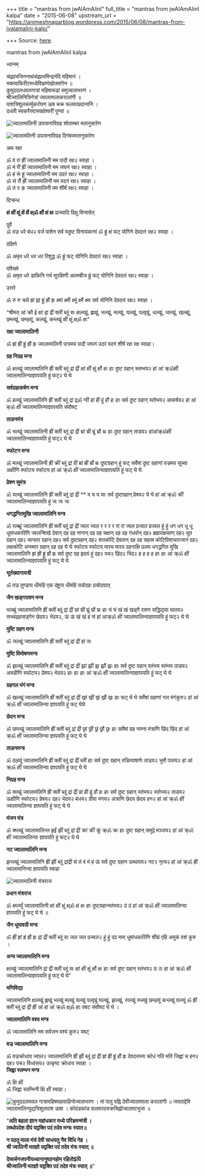 +++
title = "mantras from jwAlAmAlinI"
full_title = "mantras from jwAlAmAlinI kalpa"
date = "2015-06-08"
upstream_url = "https://animeshnagarblog.wordpress.com/2015/06/08/mantras-from-jvalamalini-kalp/"

+++
Source: [here](https://animeshnagarblog.wordpress.com/2015/06/08/mantras-from-jvalamalini-kalp/).

mantras from jwAlAmAlinI kalpa

ध्यानम्

चंद्रप्रभजिननाथंचंद्रप्रभमिन्द्रनंदि महिमानं ।  
भक्त्याकिरीटमध्येविभ्राणंखोतमांगेन ॥  
कुमुददलधवलगात्रां महिषारूढां समुज्वलाभरणं ।  
श्रीज्वालिनित्रिनेत्रां ज्वालामालाकरालांगी ॥  
पाशत्रिशूलकार्मुकरोपण ऊष चक्र फलवरप्रदानानि ।  
दधंती स्वकरैरष्टमयक्षेश्वरीं पुण्यां ॥

![ज्वालामालिनी उपासनाविग्रह श्वेताम्बर
मतानुसारेण](https://animeshnagarblog.files.wordpress.com/2015/06/wpid-img_20150609_015242.jpg?w=700 "IMG_20150609_015242.JPG")

![ज्वालामलिनी उपासनाविग्रह
दिगंबरमतानुसारेण](https://animeshnagarblog.files.wordpress.com/2015/06/wpid-img_20150609_015218.jpg?w=700 "IMG_20150609_015218.JPG")

अथ रक्षा

ॐ वं रां ह्रीं ज्वालामालिनी मम पादौ रक्ष२ स्वाहा ।  
ॐ मं रीं ह्रीं ज्वालामालिनी मम जघनं रक्ष२ स्वाहा ।  
ॐ हं रूं ह्रूं ज्वालामालिनी मम उदरं रक्ष२ स्वाहा ।  
ॐ सं रौं ह्रौं ज्वालामालिनी मम वदनं रक्ष२ स्वाहा ।  
ॐ तं रः ह्रः ज्वालामालिनी मम शीर्षं रक्ष२ स्वाहा ।

दिग्बन्ध

**क्षं क्षीं क्षूं क्षें क्षैं क्ष्ॐ क्षौं क्षं क्षः** प्राच्यादि दिक्षु
विन्यसेत्

पूर्वे  
ॐ वज्र धरे बंध२ वर्ज पाशेन सर्व मदुष्ट विनायकानां ॐ ह्रूं क्षं फट्
योगिने देवदत्तं रक्ष२ स्वाहा ।

दक्षिणे

ॐ अमृत धरे धर धर रिशुद्ध ॐ ह्रूं फट् योगिनि देवदत्तं रक्ष२ स्वाहा ।

पश्चिमे  
ॐ अमृत धरे डाकिनि गर्भ सुरक्षिणी आत्मबीज ह्रूं फट् योगिनि देवदत्तं रक्ष२
स्वाहा ।

उत्तरे

ॐ रु रु चले ह्रां ह्नां ह्रूं ह्रौं ह्रः क्ष्मां क्ष्मीं क्ष्मूं क्ष्मैं
क्ष्मः सर्व योगिनि देवदत्तं रक्ष२ स्वाहा ।

“श्रीमत् आं क्रौ ई क्षां द्रां द्रीं क्लीं ब्लूं सः क्षल्व्व्य्रूं,
ह्लव्य्रूं, भल्व्य्रूं, मल्व्य्रूं, यल्व्य्रूं, पल्वृय्रूं, धल्व्य्रूं,
जल्व्य्रूं, खल्ब्य्रूं, छम्ल्व्य्रूं, छम्ल्व्र्यूं, कल्व्य्रूं,
कम्ल्व्य्रूं क्षीं क्षूं क्ष्ॐ क्षः”

**रक्षा ज्वालामालिनी**

ॐ ह्रां ह्रीं ह्रूं ह्रौं ह्रः ज्वालामालिनी पात्रस्य पादौ जघनं उदरं वदनं
शीर्षं रक्ष रक्ष स्वाहा।

**ग्रह निग्रह मन्त्र**

ॐ क्षल्व्य्रूं ज्वालामालिनि ह्रीं क्लीं ब्लूं द्रां द्रीं क्षां क्षीं
क्षूं क्षौं क्षः हाः दुष्ट ग्रहान् स्तम्भय२ हां आं क्र्ॐक्षीं
ज्वालामालिन्याज्ञापयति हुं फट्२ घे घे

**सर्वग्रहाकर्षण मन्त्र**

ॐ हल्व्य्रूं ज्वालामालिनि ह्रीं क्लीं ब्लूं द्रां द्र्ॐ ग्वीं हां हीं
हूं हौं हः हाः सर्व दुष्ट ग्रहान् स्तोभय२ आकर्षय२ हां आं क्ॐ क्षीं
ज्वालामालिन्याज्ञापयति संवौषट्

**ताडनमंत्र**

ॐ भल्व्य्रूं ज्वालामालिनी ह्रीं क्लीं ब्लूं द्रां द्रीं भ्रां भ्रीं
भ्रूं भ्रौं भ्रः हाः दुष्ट ग्रहान् ताडय२ हांआंक्र्ॐक्षीं
ज्वालामालिन्याज्ञापयति हुं फट्२ घे घे

**स्फोटन मन्त्र**

ॐ मल्व्य्रूं ज्वालामालिनी ह्रीं क्रीं ब्लूं द्रां ग्रीं म्रां म्रीं
म्रौं म्रः दुष्टग्रहान् हूं फट् सर्वेषां दुष्ट ग्रहाणां वज्रमय सूच्या
अक्षीणि स्फोटय स्फोटय हां आं क्र्ॐ क्षीं ज्वालामालिन्याज्ञापयति हुं फट्
घे घे

**प्रेषण सुमंत्र**

ॐ यल्व्य्रूं ज्वालामालिनि ह्रीं क्लीं ब्लूं द्रां द्रीं \*\* य य य याः
सर्व दुष्टग्रहान् प्रेषय२ घे घे हां आं क्र्ॐ क्रीं
ज्वालामालिन्याज्ञापयति हुं जः जः जः

**धगद्धगितमुखि ज्वालामालिनि मन्त्र**

ॐ रल्ब्थ्रूं ज्वालामालिनि ह्रीं क्लीं ब्लूं द्रां द्रीं ज्वल ज्वल र र र
र रां रां ज्वल प्रज्वल प्रज्वल हुं हुं धग धग धू धू धूमांधकारिणि
ज्वलन्शिखे देवान् दह दह नागान् दह दह यक्षान् दह दह गंधर्वान् दह२
ब्रह्मराक्षसाण् दह२ भूत ग्रहान् दह२ व्यनतर ग्रहान् दह२ सर्व दुष्टग्रहान्
दह२ शतकोटि देवतान् दह दह सहस्र कोटिपिशाचराजानं दह२ लक्षकोटि अप्स्मार
ग्रहान् दह दह घे घे स्फोटय स्फोटय मारय मारय दहनाक्षि प्रलय धगद्धगित मुखि
ज्वालामालिनि ह्रां ह्रीं ह्रूं ह्रौं ह्रः सर्व दुष्ट ग्रह हृदयं हुं दह२
पच२ छिंद२ भिंद२ ह ह ह ह हाः हाः आं क्र्ॐ क्षीं ज्वालामालिन्याज्ञापयति
हुं फट् घे घे

**भूर्तख्यागायत्री**

ॐ वज्र तुण्डाय धीमहि एक दंष्ट्राय धीमहि तन्नोदहः प्रचोदयात्

**जैन खड्गरावण मन्त्र**

भल्ब्य्रूं ज्वालामालिनि ह्रीं क्लीं ब्लूं द्रां द्रीं घ्रां घ्रीं घ्रूं
घ्रौं घ्रः हाः घं घं खं खं खड्गै रावण सद्धिद्यया घातय२ सच्चंद्रहासड्गेन
छेदय२ भेदय२, ऊं ऊं खं खं हं सं हां आक्र्ॐ क्षीं ज्वालामालिन्याज्ञापयति
हुं फट्२ घे घे

**मुष्टि ग्रहण मन्त्र**

ॐ जल्व्य्रूं ज्वालामालिनि ह्रीं क्लीं ब्लूं द्रां द्रीं हां जः

**मुष्टि विमोषणमन्त्र**

ॐ झल्व्य्रूं ज्वालामालिनि ह्रीं क्लीं ब्लूं द्रां द्रीं झ्रां झ्रीं झ्र
झ्रौं झ्रः हाः सर्व दुष्ट ग्रहान् स्तंभय स्तंभय ताडय२ अक्डीणि स्फोटय२
प्रेषय२ भेदय२ हाः हाः हाः आं क्र्ॐ क्षीं ज्वालामालिन्याज्ञापयति हुं फट्
घे घे

**ग्रहगल भंगं मन्त्र**

ॐ खल्व्य्रूं ज्वालामालिनि ह्रीं क्लीं ब्लूं द्रां द्रीं ख्रां ख्रीं ख्रं
ख्रौं ख्रः हाः फट् घे घे सर्वेषां ग्रहाणां गल मंगंकुरु२ हां आं क्र्ॐ
क्षीं ज्वालामालिन्या ज्ञापयति हुं फट् घेघे

**छेदन मन्त्र**

ॐ छम्ल्व्य्रूं ज्वालामालिनि ह्रीं क्लीं ब्लूं द्रां द्रीं छ्रां छ्रीं
छ्रं छ्रौं छ्रः हाः सर्वेषां ग्रह नाम्ना मंत्राणि छिंद छिंद हां आं क्र्ॐ
क्षीं ज्वालामालिन्या ज्ञापयति हुं फट् घे घे

**ताडनमन्त्र**

ॐ ठल्व्र्यूं ज्वालामालिनि ह्रीं क्लीं ब्लूं द्रां द्रीं ब्लीं हाः सर्व
दुष्ट ग्रहान् तडित्पाषाणेः ताडय२ भूमौ पातय२ हां आं क्र्ॐ क्षीं
ज्वालामालिन्या ज्ञापयति हुं फट् घे घे

**निग्रह मन्त्र**

ॐ क्ल्व्य्रूं ज्वालामलिनि ह्रीं क्लीं ब्लूं द्रां द्रीं व्रां व्रीं
व्रूं व्रौं व्रः हाः सर्व दुष्ट ग्रहान् स्तंभय२ स्तोभय२ ताडय२ ऊक्षीणि
स्फोटय२ प्रेषय२ दह२ भेदय२ बंधय२ ग्रीवा भंगय२ अंत्राणि छेदय छेदय हन२ हां
आं क्र्ॐ क्षीं ज्वालामालिन्या ज्ञापयति हुं फट् घे घे

**मंजन मंत्र**

ॐ क्म्ल्व्य्रूं ज्वालामालिन्ल हृईं झीं ब्लूं द्रां द्रीं क्रां क्रीं
क्रूं क्र्ॐ क्रः हाः दुष्ट ग्रहान् समुद्रे मञ्जय२ हां आं क्र्ॐ क्षीं
ज्वालामालिन्या ज्ञापयति हुं फट्२ घे घे

**नट ज्वालामालिनि मन्त्र**

झभ्ल्व्य्रूं ज्वालामालिनि ह्रीं झीं ब्लूं द्रांद्रीं सं तं वं मं हं ऊं
सर्व दुष्ट ग्रहान उत्थापय२ नट२ नृत्य२ हां आं क्र्ॐ ह्रीं ज्वालामानिन्या
ज्ञापयति स्वाहा

![ज्वालामालिनी
यंत्रराज](https://animeshnagarblog.files.wordpress.com/2015/06/wpid-img_20150609_015122.jpg?w=700 "IMG_20150609_015122.JPG")

**प्रधान मंत्रराज**

ॐ र्क्ष्म्ल्व्युं ज्वालामालिनी क्षां क्षीं क्षूं क्ष्ॐ क्षं क्षः हाः
दुष्टग्रहान्स्तंभय२ ठं ठं हां आं क्र्ॐ क्षीं ज्वालामालिन्या ज्ञापयति हुं
फट् घे घे ॥

**जैन धूमावती मन्त्र**

ॐ ह्रीं ह्रां ह्रं ह्रौं ह्रः द्रां द्रीं क्लीं ब्लूं सः जल जल प्रज्वल२
हुं हुं दद माम् धूमांधकारिणि शीघ्रं एहि अमुकं वशं कुरु ।

**अन्य ज्वालामालिनि मन्त्र**

क्षल्व्य्रुं ज्वालामालिनि द्रां द्रीं क्लीं ब्लूं सः क्षां क्षीं क्षूं
क्षौं क्षः हाः सर्व दुष्ट ग्रहान् स्तंभय२ ठः ठः हा आं क्र्ॐ क्षीं
ज्वालामालिन्याज्ञापयति हुं फट् घे घे”

**मणिविद्या**

ज्वालामालिनि क्षल्व्व्य्रूं ह्लव्य्रूं भल्व्य्रूं मल्व्य्रूं यल्व्य्रूं
पल्वृय्रूं घल्व्य्रूं, झल्व्य्रूं, रव्ल्व्य्रूं रम्ल्व्य्रुं
छम्ल्व्र्यूं कभ्ल्व्य्रूं वल्व्यूं ॐ ह्रीं क्लीं ब्लूं द्रां द्रीं
ह्रीं आं हां आं क्र्ॐ क्ष्ॐ हाः वषट संवौषट घे घे ।

**ज्वालामालिनि वश्य मन्त्र**

ॐ ज्वालामालिनि मम सर्वजन वश्यं कुरु२ वषट्

**वज्र** **ज्वालामालिनि मन्त्र**

ॐ वज्रक्रोधाय ज्वाल२ ज्वालामालिनि ह्रीं झीं ब्लूं द्रां द्रीं ह्रां
ह्रीं ह्रूं हौं ह्रः देवदत्तस्य क्रोधं गतिं मतिं जिह्वां च हन२ दह२ पच२
विध्वंसय२ उत्कृष्ट क्रोधाय स्वाहा ।  
**जिह्वा स्तम्भन मन्त्र**

ॐ क्षि क्षीं  
ॐ जिह्वा स्तम्भिनी क्षिं क्षीं स्वाहा।

![कुमुददलघवल गात्रामहिषमहावाहिनोज्वलाभरण । मां पातु वह्नि देवीज्वालामाला
करालांगी ॥  
जयताद्देवि ज्वालामालिन्युद्यत्रिशूलपाश ऊषा ।  
कोदंडकांड फलवरदचक्रचिह्नोज्वलाष्टभुजा
॥](https://animeshnagarblog.files.wordpress.com/2015/06/wpid-img_20150609_0203441.jpg?w=700 "IMG_20150609_020344.JPG")

“**अति बहला ज्ञान महांधकार मध्ये परिभ्रमन्मंत्री ।**  
**लब्धोपदेश दीपं यद्वक्ति पदं तदेव मन्त्रः स्यात॥**

**न पठतु माला मंत्रं देवी साधयतु नैव विधि नेह ।**  
**श्री ज्वालिनी मतज्ञो यद्वक्ति पदं तदेव मंत्रः स्यात् ॥**

**देव्यर्चनजपनीयध्यानानुष्ठानहोम रहितो$पि**  
**श्रीज्वालिनी मतज्ञो यद्वक्ति पदं तदेव मंत्रः स्यात् ॥**“

